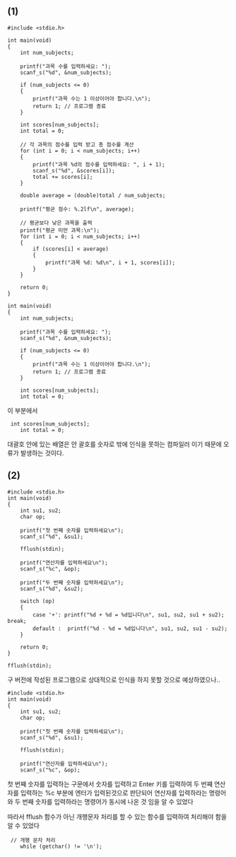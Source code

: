 ## (1)

```
#include <stdio.h>

int main(void) 
{
    int num_subjects;

    printf("과목 수를 입력하세요: ");
    scanf_s("%d", &num_subjects);

    if (num_subjects <= 0) 
    {
        printf("과목 수는 1 이상이어야 합니다.\n");
        return 1; // 프로그램 종료
    }

    int scores[num_subjects];
    int total = 0;

    // 각 과목의 점수를 입력 받고 총 점수를 계산
    for (int i = 0; i < num_subjects; i++) 
    {
        printf("과목 %d의 점수를 입력하세요: ", i + 1);
        scanf_s("%d", &scores[i]);
        total += scores[i];
    }

    double average = (double)total / num_subjects;

    printf("평균 점수: %.2lf\n", average);

    // 평균보다 낮은 과목을 출력
    printf("평균 미만 과목:\n");
    for (int i = 0; i < num_subjects; i++) 
    {
        if (scores[i] < average) 
        {
            printf("과목 %d: %d\n", i + 1, scores[i]);
        }
    }

    return 0;
}
```

```
int main(void) 
{
    int num_subjects;

    printf("과목 수를 입력하세요: ");
    scanf_s("%d", &num_subjects);

    if (num_subjects <= 0) 
    {
        printf("과목 수는 1 이상이어야 합니다.\n");
        return 1; // 프로그램 종료
    }

    int scores[num_subjects];
    int total = 0;
```

이 부분에서

```
 int scores[num_subjects];
    int total = 0;
```

대괄호 안에 있는 배열은 안 괄호를 숫자로 밖에 인식을 못하는 컴파일러 이기 때문에 오류가 발생하는 것이다.

## (2)

```
#include <stdio.h>
int main(void)
{
	int su1, su2;
	char op;

	printf("첫 번째 숫자를 입력하세요\n");
	scanf_s("%d", &su1);

	fflush(stdin);

	printf("연산자를 입력하세요\n");
	scanf_s("%c", &op);

	printf("두 번째 숫자를 입력하세요\n");
	scanf_s("%d", &su2);

	switch (op)
	{
		case '+': printf("%d + %d = %d입니다\n", su1, su2, su1 + su2); break;
		default :  printf("%d - %d = %d입니다\n", su1, su2, su1 - su2);
	}

	return 0;
}
```

```
fflush(stdin);
```

구 버전에 작성된 프로그램으로 상대적으로 인식을 하지 못할 것으로 예상하였으나..

```
#include <stdio.h>
int main(void)
{
	int su1, su2;
	char op;

	printf("첫 번째 숫자를 입력하세요\n");
	scanf_s("%d", &su1);

	fflush(stdin);

	printf("연산자를 입력하세요\n");
	scanf_s("%c", &op);
```

첫 번째 숫자를 입력하는 구문에서 숫자를 입력하고 Enter 키를 입력하여 두 번쨰 연산자를 입력하는 %c 부분에
엔터가 입력된것으로 판단되어 연산자를 입력하라는 명령어와 두 번째 숫자를 입력하라는 명령어가 동시에 나온 것 임을 알 수 있었다

따라서 fflush 함수가 아닌 개행문자 처리를 할 수 있는 함수를 입력하여 처리해야 함을 알 수 있었다

```
 // 개행 문자 처리
    while (getchar() != '\n');
```
